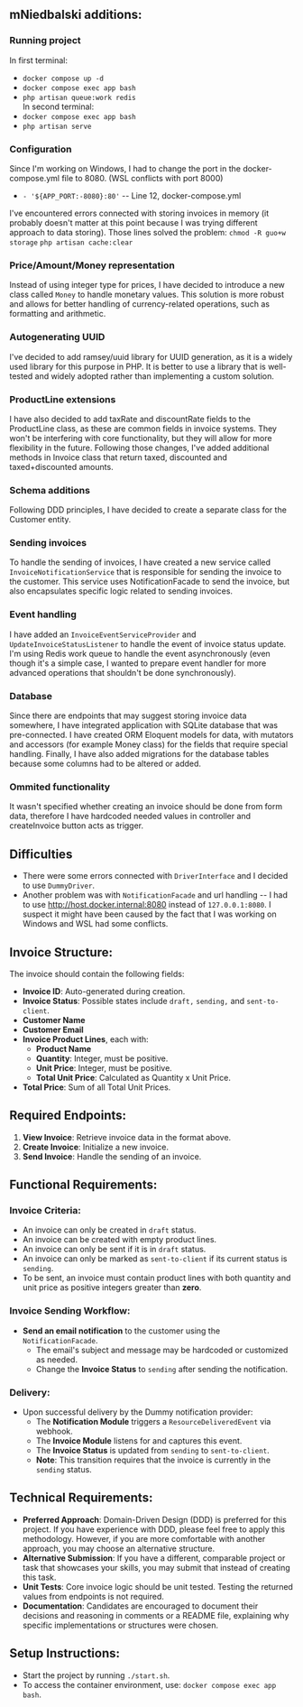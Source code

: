 ## mNiedbalski additions:
### Running project

In first terminal:
* `docker compose up -d` <br>
* `docker compose exec app bash` <br>
* `php artisan queue:work redis` <br>
In second terminal:
* `docker compose exec app bash`
* `php artisan serve` <br>

### Configuration

Since I'm working on Windows, I had to change the port in the docker-compose.yml file to 8080. (WSL conflicts with port 8000)
* `- '${APP_PORT:-8080}:80'` -- Line 12, docker-compose.yml

I've encountered errors connected with storing invoices in memory (it probably doesn't matter at this point because I was trying different approach to data storing).
Those lines solved the problem:
`chmod -R guo+w storage`
`php artisan cache:clear`

### Price/Amount/Money representation
Instead of using integer type for prices, I have decided to introduce a new class called `Money` to handle monetary values.
This solution is more robust and allows for better handling of currency-related operations, such as formatting and arithmetic.

### Autogenerating UUID
I've decided to add ramsey/uuid library for UUID generation, as it is a widely used library for this purpose in PHP.
It is better to use a library that is well-tested and widely adopted rather than implementing a custom solution.

### ProductLine extensions
I have also decided to add taxRate and discountRate fields to the ProductLine class, as these are common fields in invoice systems.
They won't be interfering with core functionality, but they will allow for more flexibility in the future.
Following those changes, I've added additional methods in Invoice class that return taxed, discounted and taxed+discounted amounts.

### Schema additions
Following DDD principles, I have decided to create a separate class for the Customer entity.

### Sending invoices
To handle the sending of invoices, I have created a new service called `InvoiceNotificationService` that is responsible for sending the invoice to the customer.
This service uses NotificationFacade to send the invoice, but also encapsulates specific logic related to sending invoices.

### Event handling

I have added an `InvoiceEventServiceProvider` and `UpdateInvoiceStatusListener` to handle the event of invoice status update.
I'm using Redis work queue to handle the event asynchronously (even though it's a simple case, I wanted to prepare event handler for more advanced operations that shouldn't be done synchronously).

### Database

Since there are endpoints that may suggest storing invoice data somewhere, I have integrated application with SQLite database that was pre-connected.
I have created ORM Eloquent models for data, with mutators and accessors (for example Money class) for the fields that require special handling.
Finally, I have also added migrations for the database tables because some columns had to be altered or added.

### Ommited functionality

It wasn't specified whether creating an invoice should be done from form data, therefore I have hardcoded needed values in controller and createInvoice button acts as trigger.

## Difficulties

* There were some errors connected with `DriverInterface` and I decided to use `DummyDriver`. 
* Another problem was with `NotificationFacade` and url handling -- I had to use http://host.docker.internal:8080 instead of `127.0.0.1:8080`. 
I suspect it might have been caused by the fact that I was working on Windows and WSL had some conflicts.
## Invoice Structure:

The invoice should contain the following fields:
* **Invoice ID**: Auto-generated during creation.
* **Invoice Status**: Possible states include `draft,` `sending,` and `sent-to-client`.
* **Customer Name** 
* **Customer Email** 
* **Invoice Product Lines**, each with:
  * **Product Name**
  * **Quantity**: Integer, must be positive. 
  * **Unit Price**: Integer, must be positive.
  * **Total Unit Price**: Calculated as Quantity x Unit Price. 
* **Total Price**: Sum of all Total Unit Prices.

## Required Endpoints:

1. **View Invoice**: Retrieve invoice data in the format above.
2. **Create Invoice**: Initialize a new invoice.
3. **Send Invoice**: Handle the sending of an invoice.

## Functional Requirements:

### Invoice Criteria:

* An invoice can only be created in `draft` status. 
* An invoice can be created with empty product lines. 
* An invoice can only be sent if it is in `draft` status. 
* An invoice can only be marked as `sent-to-client` if its current status is `sending`. 
* To be sent, an invoice must contain product lines with both quantity and unit price as positive integers greater than **zero**.

### Invoice Sending Workflow:

* **Send an email notification** to the customer using the `NotificationFacade`. 
  * The email's subject and message may be hardcoded or customized as needed. 
  * Change the **Invoice Status** to `sending` after sending the notification.

### Delivery:

* Upon successful delivery by the Dummy notification provider:
  * The **Notification Module** triggers a `ResourceDeliveredEvent` via webhook.
  * The **Invoice Module** listens for and captures this event.
  * The **Invoice Status** is updated from `sending` to `sent-to-client`.
  * **Note**: This transition requires that the invoice is currently in the `sending` status.

## Technical Requirements:

* **Preferred Approach**: Domain-Driven Design (DDD) is preferred for this project. If you have experience with DDD, please feel free to apply this methodology. However, if you are more comfortable with another approach, you may choose an alternative structure.
* **Alternative Submission**: If you have a different, comparable project or task that showcases your skills, you may submit that instead of creating this task.
* **Unit Tests**: Core invoice logic should be unit tested. Testing the returned values from endpoints is not required.
* **Documentation**: Candidates are encouraged to document their decisions and reasoning in comments or a README file, explaining why specific implementations or structures were chosen.

## Setup Instructions:

* Start the project by running `./start.sh`.
* To access the container environment, use: `docker compose exec app bash`.
